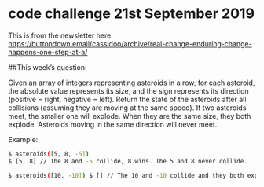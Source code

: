 # code challenge 21st September 2019

This is from the newsletter here: https://buttondown.email/cassidoo/archive/real-change-enduring-change-happens-one-step-at-a/
 
##This week’s question:

Given an array of integers representing asteroids in a row, for each asteroid, the absolute value represents its size, and the sign represents its direction (positive = right, negative = left). Return the state of the asteroids after all collisions (assuming they are moving at the same speed). If two asteroids meet, the smaller one will explode. When they are the same size, they both explode. Asteroids moving in the same direction will never meet.

Example:
```bash
$ asteroids([5, 8, -5])
$ [5, 8] // The 8 and -5 collide, 8 wins. The 5 and 8 never collide.
```
```bash
$ asteroids([10, -10]) $ [] // The 10 and -10 collide and they both explode. 
```
